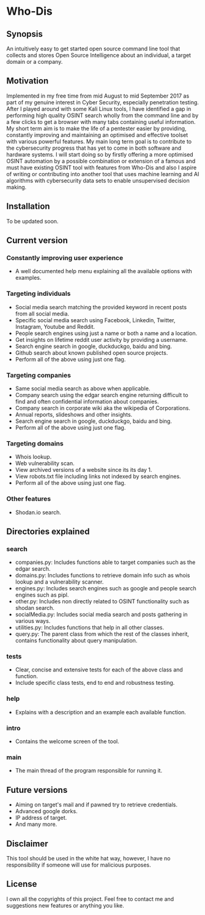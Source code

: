# Who-Dis

## Synopsis
An intuitively easy to get started open source command line tool that collects and stores Open Source Intelligence about an individual, a target domain
or a company.

## Motivation
Implemented in my free time from mid August to mid September 2017 as part of my genuine interest in Cyber Security, especially penetration testing.
After I played around with some Kali Linux tools, I have identified a gap in performing high quality OSINT search wholly from the command line and
by a few clicks to get a browser with many tabs containing useful information.  My short term aim is to make the life of a pentester easier by providing,
constantly improving and maintaining an optimised and effective toolset with various powerful features.  My main long term goal is to contribute to
the cybersecurity progress that has yet to come in both software and hardware systems.  I will start doing so by firstly offering a more optimised OSINT
automation by a possible combination or extension of a famous and must have existing OSINT tool with features from Who-Dis and also I aspire of writing
or contributing into another tool that uses machine learning and AI algorithms with cybersecurity data sets to enable unsupervised decision making.

## Installation
To be updated soon.

## Current version
### Constantly improving user experience
- A well documented help menu explaining all the available options with examples.

### Targeting individuals
- Social media search matching the provided keyword in recent posts from all social media.
- Specific social media search using Facebook, Linkedin, Twitter, Instagram, Youtube and Reddit.
- People search engines using just a name or both a name and a location.
- Get insights on lifetime reddit user activity by providing a username.
- Search engine search in google, duckduckgo, baidu and bing.
- Github search about known published open source projects.
- Perform all of the above using just one flag.

### Targeting companies
- Same social media search as above when applicable.
- Company search using the edgar search engine returning difficult to find and often confidential information about companies.
- Company search in corporate wiki aka the wikipedia of Corporations.
- Annual reports, slideshows and other insights.
- Search engine search in google, duckduckgo, baidu and bing.
- Perform all of the above using just one flag.

### Targeting domains
- Whois lookup.
- Web vulnerability scan.
- View archived versions of a website since its its day 1.
- View robots.txt file including links not indexed by search engines.
- Perform all of the above using just one flag.

### Other features
- Shodan.io search.

## Directories explained
### search
- companies.py: Includes functions able to target companies such as the edgar search.
- domains.py: Includes functions to retrieve domain info such as whois lookup and a vulnerability scanner.
- engines.py: Includes search engines such as google and people search engines such as pipl.
- other.py: Includes non directly related to OSINT functionality such as shodan search.
- socialMedia.py: Includes social media search and posts gathering in various ways.
- utilities.py: Includes functions that help in all other classes.
- query.py: The parent class from which the rest of the classes inherit, contains functionality about query manipulation.

### tests
- Clear, concise and extensive tests for each of the above class and function.
- Include specific class tests, end to end and robustness testing.

### help
- Explains with a description and an example each available function.

### intro
- Contains the welcome screen of the tool.

### main
- The main thread of the program responsible for running it.

## Future versions
- Aiming on target's mail and if pawned try to retrieve credentials.
- Advanced google dorks.
- IP address of target.
- And many more.

## Disclaimer
This tool should be used in the white hat way, however, I have no responsibility if someone will use for malicious purposes.

## License
I own all the copyrights of this project.  Feel free to contact me and suggestions new features or anything you like.